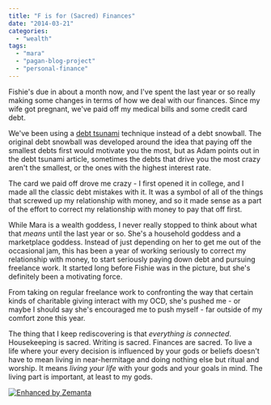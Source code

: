 ```yaml
---
title: "F is for (Sacred) Finances"
date: "2014-03-21"
categories: 
  - "wealth"
tags: 
  - "mara"
  - "pagan-blog-project"
  - "personal-finance"
---
```


Fishie's due in about a month now, and I've spent the last year or so really making some changes in terms of how we deal with our finances. Since my wife got pregnant, we've paid off my medical bills and some credit card debt.

We've been using a [debt tsunami](http://manvsdebt.com/debt-tsunami-the-ultimate-method-for-paying-off-debt/) technique instead of a debt snowball. The original debt snowball was developed around the idea that paying off the smallest debts first would motivate you the most, but as Adam points out in the debt tsunami article, sometimes the debts that drive you the most crazy aren't the smallest, or the ones with the highest interest rate.

The card we paid off drove me crazy - I first opened it in college, and I made all the classic debt mistakes with it. It was a symbol of all of the things that screwed up my relationship with money, and so it made sense as a part of the effort to correct my relationship with money to pay that off first.

While Mara is a wealth goddess, I never really stopped to think about what that _means_ until the last year or so. She's a household goddess and a marketplace goddess. Instead of just depending on her to get me out of the occasional jam, this has been a year of working seriously to correct my relationship with money, to start seriously paying down debt and pursuing freelance work. It started long before Fishie was in the picture, but she's definitely been a motivating force.

From taking on regular freelance work to confronting the way that certain kinds of charitable giving interact with my OCD, she's pushed me - or maybe I should say she's encouraged me to push myself - far outside of my comfort zone this year.

The thing that I keep rediscovering is that _everything is connected_. Housekeeping is sacred. Writing is sacred. Finances are sacred. To live a life where your every decision is influenced by your gods or beliefs doesn't have to mean living in near-hermitage and doing nothing else but ritual and worship. It means _living your life_ with your gods and your goals in mind. The living part is important, at least to my gods.

[![Enhanced by Zemanta](http://img.zemanta.com/zemified_h.png?x-id=51bdd074-09dc-4119-8025-6ee33c933bad)](http://www.zemanta.com/?px "Enhanced by Zemanta")
